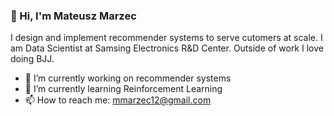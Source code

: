 ### 👋 Hi, I'm Mateusz Marzec

I design and implement recommender systems to serve cutomers at scale. I am Data Scientist at Samsing Electronics R&D Center. Outside of work I love doing BJJ.

* 🔭 I’m currently working on recommender systems
* 🌱 I’m currently learning Reinforcement Learning
* 📫 How to reach me: mmarzec12@gmail.com


<!--
**mefor44/mefor44** is a ✨ _special_ ✨ repository because its `README.md` (this file) appears on your GitHub profile.

Here are some ideas to get you started:

- 👯 I’m looking to collaborate on ...
- 🤔 I’m looking for help with ...
- 💬 Ask me about ...
- 😄 Pronouns: ...
- ⚡ Fun fact: ...
-->

